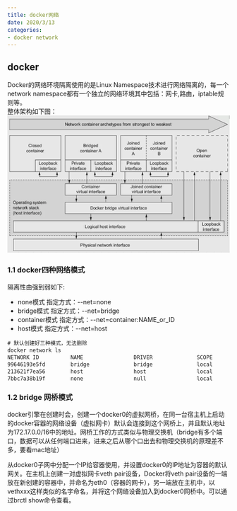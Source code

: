 ```yaml
---
title: docker网络
date: 2020/3/13
categories:
- docker network
---
```


## docker 
Docker的网络环境隔离使用的是Linux Namespace技术进行网络隔离的，每一个 network namespace都有一个独立的网络环境其中包括：网卡,路由，iptable规则等。  
 整体架构如下图：
 ![docker-network-type](docker网络/docker-network-type.png)
 <!--more-->

 ### 1.1 docker四种网络模式
隔离性由强到弱如下:  
* none模式 指定方式：--net=none
* bridge模式 指定方式：--net=bridge
* container模式 指定方式：--net=container:NAME_or_ID
* host模式 指定方式：--net=host
```
# 默认创建好三种模式，无法删除
docker network ls 
NETWORK ID          NAME                DRIVER              SCOPE
99646193e5fd        bridge              bridge              local
213621f7ea56        host                host                local
7bbc7a38b19f        none                null                local
```

### 1.2 bridge 网桥模式
docker引擎在创建时会，创建一个docker0的虚拟网桥，在同一台宿主机上启动的docker容器的网络设备（虚拟网卡）默认会连接到这个网桥上，并且默认地址为172.17.0.0/16中的地址。网桥工作的方式类似与物理交换机（bridge有多个端口，数据可以从任何端口进来，进来之后从哪个口出去和物理交换机的原理差不多，要看mac地址）

从docker0子网中分配一个IP给容器使用，并设置docker0的IP地址为容器的默认网关。在主机上创建一对虚拟网卡veth pair设备，Docker将veth pair设备的一端放在新创建的容器中，并命名为eth0（容器的网卡），另一端放在主机中，以vethxxx这样类似的名字命名，并将这个网络设备加入到docker0网桥中。可以通过brctl show命令查看。



 